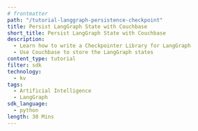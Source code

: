 ```yaml
---
# frontmatter
path: "/tutorial-langgraph-persistence-checkpoint"
title: Persist LangGraph State with Couchbase
short_title: Persist LangGraph State with Couchbase
description:
  - Learn how to write a Checkpointer Library for LangGraph
  - Use Couchbase to store the LangGraph states
content_type: tutorial
filter: sdk
technology:
  - kv
tags:
  - Artificial Intelligence
  - LangGraph
sdk_language:
  - python
length: 30 Mins
---
```


